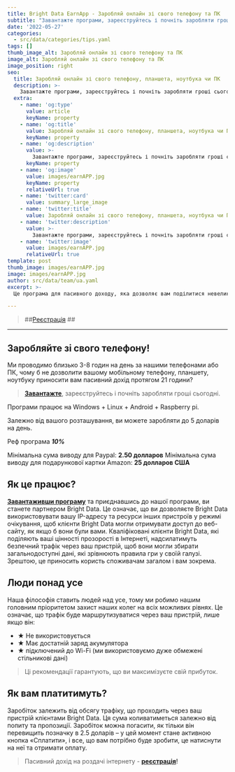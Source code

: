 ```yaml
---
title: Bright Data EarnApp - Заробляй онлайн зі свого телефону та ПК
subtitle: "Завантажте програми, зареєструйтесь і почніть заробляти гроші сьогодні."
date: '2022-05-27'
categories:
  - src/data/categories/tips.yaml
tags: []
thumb_image_alt: Заробляй онлайн зі свого телефону та ПК
image_alt: Заробляй онлайн зі свого телефону та ПК
image_position: right
seo:
  title: Заробляй онлайн зі свого телефону, планшета, ноутбука чи ПК
  description: >-
    Завантажте програми, зареєструйтесь і почніть заробляти гроші сьогодні.
  extra:
    - name: 'og:type'
      value: article
      keyName: property
    - name: 'og:title'
      value: Заробляй онлайн зі свого телефону, планшета, ноутбука чи ПК
      keyName: property
    - name: 'og:description'
      value: >-
        Завантажте програми, зареєструйтесь і почніть заробляти гроші сьогодні.
      keyName: property
    - name: 'og:image'
      value: images/earnAPP.jpg
      keyName: property
      relativeUrl: true
    - name: 'twitter:card'
      value: summary_large_image
    - name: 'twitter:title'
      value: Заробляй онлайн зі свого телефону, планшета, ноутбука чи ПК
    - name: 'twitter:description'
      value: >-
        Завантажте програми, зареєструйтесь і почніть заробляти гроші сьогодні.
    - name: 'twitter:image'
      value: images/earnAPP.jpg
      relativeUrl: true
template: post
thumb_image: images/earnAPP.jpg
image: images/earnAPP.jpg
author: src/data/team/ua.yaml
excerpt: >-
  Це програма для пасивного доходу, яка дозволяє вам поділитися невеликою частиною вашого інтернет-з'єднання, щоб заробити гроші. Earn-app належить компанії Bright Data і підтримує всі країни.

---
```

> ##[Реєстрація](https://bit.ly/3LZphoR "Реєстрація") ##

----------

## Заробляйте зі свого телефону! ##

Ми проводимо близько 3-8 годин на день за нашими телефонами або ПК, чому б не дозволити вашому мобільному телефону, планшету, ноутбуку приносити вам пасивний дохід протягом 21 години?

> **[Завантажте](https://bit.ly/3LZphoR "Пасивний дохід на роздачі інтернету")**, зареєструйтесь і почніть заробляти гроші сьогодні.

Програми працює на Windows + Linux + Android + Raspberry pi.
 
Залежно від вашого розташування, ви можете заробляти до 5 доларів на день.
 
Реф програма ***10%***
 
Мінімальна сума виводу для Paypal: **2.50 долларов**
Мінімальна сума виводу для подарункової картки Amazon: **25 долларов США**


## Як це працює? ##
**[Завантаживши програму](https://bit.ly/3LZphoR "Пасивний дохід на роздачі інтернету")** та приєднавшись до нашої програми, ви станете партнером Bright Data. Це означає, що ви дозволяєте Bright Data використовувати вашу IP-адресу та ресурси інших пристроїв у режимі очікування, щоб клієнти Bright Data могли отримувати доступ до веб-сайту, як якщо б вони були вами.
Кваліфіковані клієнти Bright Data, які поділяють ваші цінності прозорості в Інтернеті, надсилатимуть безпечний трафік через ваш пристрій, щоб вони могли збирати загальнодоступні дані, які зрівнюють правила гри у своїй галузі. Зрештою, це приносить користь споживачам загалом і вам зокрема.

## Люди понад усе ##
Наша філософія ставить людей над усе, тому ми робимо нашим головним пріоритетом захист наших колег на всіх можливих рівнях. Це означає, що трафік буде маршрутизуватися через ваш пристрій, лише якщо він:
- ★ Не використовується
- ★ Має достатній заряд акумулятора
- ★ підключений до Wi-Fi (ми використовуємо дуже обмежені стільникові дані)

> Ці рекомендації гарантують, що ви максимізуєте свій прибуток.

## Як вам платитимуть? ##
Заробіток залежить від обсягу трафіку, що проходить через ваш пристрій клієнтами Bright Data. Ця сума коливатиметься залежно від попиту та пропозиції. Заробіток можна погасити, як тільки він перевищить позначку в 2.5 доларів – у цей момент стане активною кнопка «Сплатити», і все, що вам потрібно буде зробити, це натиснути на неї та отримати оплату.
> Пасивний дохід на роздачі інтернету -  **[реєстрація](https://bit.ly/3LZphoR "почати заробляти")!**
